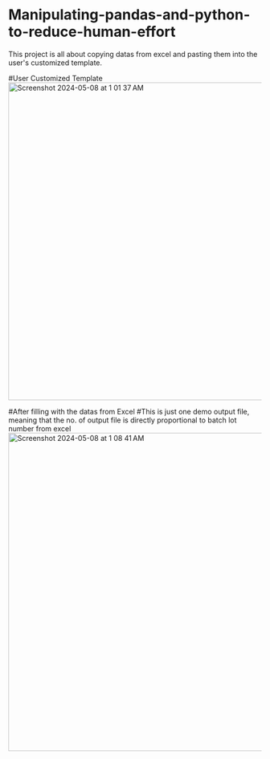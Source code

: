 # Manipulating-pandas-and-python-to-reduce-human-effort
 This project is all about copying datas from excel and pasting them into the user's customized template.

#User Customized Template
<img width="633" alt="Screenshot 2024-05-08 at 1 01 37 AM" src="https://github.com/NikkiAung/Manipulating-pandas-and-python-to-reduce-human-effort/assets/160472666/e28dab51-0ecf-4e80-b7f4-32b5cfeca694">

#After filling with the datas from Excel
#This is just one demo output file, meaning that the no. of output file is directly proportional to batch lot number from excel
<img width="634" alt="Screenshot 2024-05-08 at 1 08 41 AM" src="https://github.com/NikkiAung/Manipulating-pandas-and-python-to-reduce-human-effort/assets/160472666/0e58e026-5587-4b51-aad6-87257549bc66">
